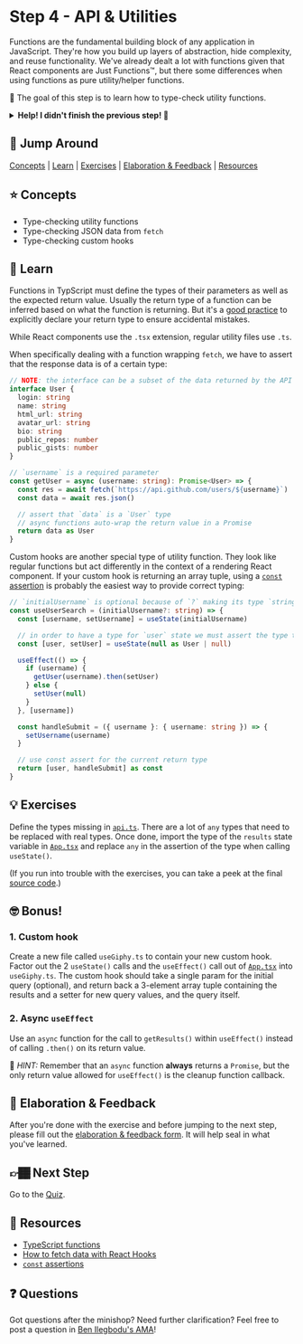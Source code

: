 # Step 4 - API & Utilities

Functions are the fundamental building block of any application in JavaScript. They're how you build up layers of abstraction, hide complexity, and reuse functionality. We've already dealt a lot with functions given that React components are Just Functions™, but there some differences when using functions as pure utility/helper functions.

🏅 The goal of this step is to learn how to type-check utility functions.

<details>
  <summary><b>Help! I didn't finish the previous step! 🚨</b></summary>

If you didn't successfully complete the previous step, that's okay! The steps are meant to push you. 😄

However, you may find yourself in a position where you app is not compiling because of TypeScript errors, and it's preventing you from working on the next step. No problem! Stash your changes **in a new terminal window**, and you should be good to continue:

```sh
git stash push -m "In-progress Step 3 exercises"
```

Your app should automatically reset and you should be able to continue on with the current step.

</details>

## 🐇 Jump Around

[Concepts](#-concepts) | [Learn](#-learn) | [Exercises](#-exercises) | [Elaboration & Feedback](#-elaboration--feedback) | [Resources](#-resources)

## ⭐ Concepts

- Type-checking utility functions
- Type-checking JSON data from `fetch`
- Type-checking custom hooks

## 📝 Learn

Functions in TypScript must define the types of their parameters as well as the expected return value. Usually the return type of a function can be inferred based on what the function is returning. But it's a [good practice](https://github.com/typescript-eslint/typescript-eslint/blob/master/packages/eslint-plugin/docs/rules/explicit-function-return-type.md) to explicitly declare your return type to ensure accidental mistakes.

While React components use the `.tsx` extension, regular utility files use `.ts`.

When specifically dealing with a function wrapping `fetch`, we have to assert that the response data is of a certain type:

```ts
// NOTE: the interface can be a subset of the data returned by the API
interface User {
  login: string
  name: string
  html_url: string
  avatar_url: string
  bio: string
  public_repos: number
  public_gists: number
}

// `username` is a required parameter
const getUser = async (username: string): Promise<User> => {
  const res = await fetch(`https://api.github.com/users/${username}`)
  const data = await res.json()

  // assert that `data` is a `User` type
  // async functions auto-wrap the return value in a Promise
  return data as User
}
```

Custom hooks are another special type of utility function. They look like regular functions but act differently in the context of a rendering React component. If your custom hook is returning an array tuple, using a [`const` assertion](https://devblogs.microsoft.com/typescript/announcing-typescript-3-4/#const-assertions) is probably the easiest way to provide correct typing:

```ts
// `initialUsername` is optional because of `?` making its type `string | undefined`
const useUserSearch = (initialUsername?: string) => {
  const [username, setUsername] = useState(initialUsername)

  // in order to have a type for `user` state we must assert the type to `User | null`
  const [user, setUser] = useState(null as User | null)

  useEffect(() => {
    if (username) {
      getUser(username).then(setUser)
    } else {
      setUser(null)
    }
  }, [username])

  const handleSubmit = ({ username }: { username: string }) => {
    setUsername(username)
  }

  // use const assert for the current return type
  return [user, handleSubmit] as const
}
```

## 💡 Exercises

Define the types missing in [`api.ts`](./api.ts). There are a lot of `any` types that need to be replaced with real types. Once done, import the type of the `results` state variable in [`App.tsx`](./App.tsx) and replace `any` in the assertion of the type when calling `useState()`.

(If you run into trouble with the exercises, you can take a peek at the final [source code](./final/App.tsx).)

## 🤓 Bonus!

### 1. Custom hook

Create a new file called `useGiphy.ts` to contain your new custom hook. Factor out the 2 `useState()` calls and the `useEffect()` call out of [`App.tsx`](./App.tsx) into `useGiphy.ts`. The custom hook should take a single param for the initial query (optional), and return back a 3-element array tuple containing the results and a setter for new query values, and the query itself.

### 2. Async `useEffect`

Use an `async` function for the call to `getResults()` within `useEffect()` instead of calling `.then()` on its return value.

🔑 _HINT:_ Remember that an `async` function **always** returns a `Promise`, but the only return value allowed for `useEffect()` is the cleanup function callback.

## 🧠 Elaboration & Feedback

After you're done with the exercise and before jumping to the next step, please fill out the [elaboration & feedback form](https://docs.google.com/forms/d/e/1FAIpQLScRocWvtbrl4XmT5_NRiE8bSK3CMZil-ZQByBAt8lpsurcRmw/viewform?usp=pp_url&entry.1671251225=TypeScript+For+React+Developers+Minishop&entry.1984987236=Step+4+-+API+/+Utilities). It will help seal in what you've learned.

## 👉🏾 Next Step

Go to the [Quiz](../quiz).

## 📕 Resources

- [TypeScript functions](https://www.typescriptlang.org/docs/handbook/functions.html)
- [How to fetch data with React Hooks](https://www.robinwieruch.de/react-hooks-fetch-data)
- [`const` assertions](https://devblogs.microsoft.com/typescript/announcing-typescript-3-4/#const-assertions)

## ❓ Questions

Got questions after the minishop? Need further clarification? Feel free to post a question in [Ben Ilegbodu's AMA](https://www.benmvp.com/ama/)!
